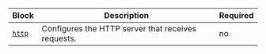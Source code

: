 | Block | Description | Required |
| ----- | ----------- | -------- |
| [`http`][http] | Configures the HTTP server that receives requests. | no |

[http]: #http
